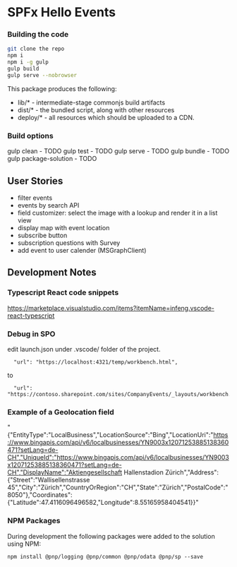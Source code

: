 # SPFx Hello Events

### Building the code

```bash
git clone the repo
npm i
npm i -g gulp
gulp build
gulp serve --nobrowser
```

This package produces the following:

* lib/* - intermediate-stage commonjs build artifacts
* dist/* - the bundled script, along with other resources
* deploy/* - all resources which should be uploaded to a CDN.

### Build options

gulp clean - TODO
gulp test - TODO
gulp serve - TODO
gulp bundle - TODO
gulp package-solution - TODO

## User Stories

* filter events
* events by search API
* field customizer: select the image with a lookup and render it in a list view 
* display map with event location
* subscribe button
* subscription questions with Survey
* add event to user calender (MSGraphClient)

## Development Notes

### Typescript React code snippets

https://marketplace.visualstudio.com/items?itemName=infeng.vscode-react-typescript

### Debug in SPO

edit launch.json under .vscode/ folder of the project.

      "url": "https://localhost:4321/temp/workbench.html",

  to

      "url": "https://contoso.sharepoint.com/sites/CompanyEvents/_layouts/workbench.aspx",

### Example of a Geolocation field

"{"EntityType":"LocalBusiness","LocationSource":"Bing","LocationUri":"https://www.bingapis.com/api/v6/localbusinesses/YN9003x12071253885138360471?setLang=de-CH","UniqueId":"https://www.bingapis.com/api/v6/localbusinesses/YN9003x12071253885138360471?setLang=de-CH","DisplayName":"Aktiengesellschaft Hallenstadion Zürich","Address":{"Street":"Wallisellenstrasse 45","City":"Zürich","CountryOrRegion":"CH","State":"Zürich","PostalCode":"8050"},"Coordinates":{"Latitude":47.4116096496582,"Longitude":8.55165958404541}}"

### NPM Packages

During development the following packages were added to the solution using NPM:

`npm install @pnp/logging @pnp/common @pnp/odata @pnp/sp --save`
